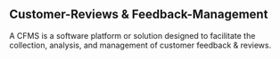 ## Customer-Reviews & Feedback-Management
A CFMS is a software platform or solution designed to facilitate the collection, analysis, and management of customer feedback &amp; reviews.  
